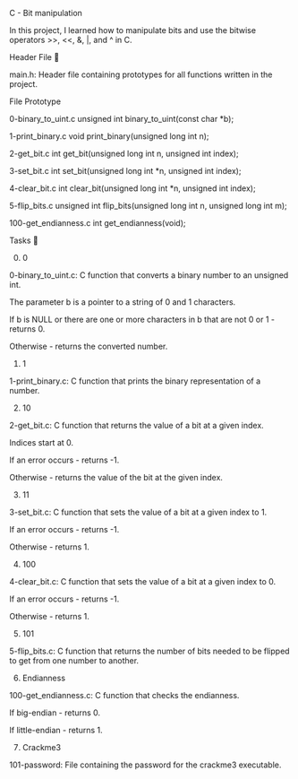 C - Bit manipulation

In this project, I learned how to manipulate bits and use the bitwise operators >>, <<, &, |, and ^ in C.



Header File 📁

main.h: Header file containing prototypes for all functions written in the project.

File	Prototype

0-binary_to_uint.c	unsigned int binary_to_uint(const char *b);

1-print_binary.c	void print_binary(unsigned long int n);

2-get_bit.c		int get_bit(unsigned long int n, unsigned int index);

3-set_bit.c		int set_bit(unsigned long int *n, unsigned int index);

4-clear_bit.c		int clear_bit(unsigned long int *n, unsigned int index);

5-flip_bits.c		unsigned int flip_bits(unsigned long int n, unsigned long int m);

100-get_endianness.c	int get_endianness(void);

Tasks 📃

0. 0



0-binary_to_uint.c: C function that converts a binary number to an unsigned int.

The parameter b is a pointer to a string of 0 and 1 characters.

If b is NULL or there are one or more characters in b that are not 0 or 1 - returns 0.

Otherwise - returns the converted number.

1. 1



1-print_binary.c: C function that prints the binary representation of a number.

2. 10



2-get_bit.c: C function that returns the value of a bit at a given index.

Indices start at 0.

If an error occurs - returns -1.

Otherwise - returns the value of the bit at the given index.

3. 11



3-set_bit.c: C function that sets the value of a bit at a given index to 1.

If an error occurs - returns -1.

Otherwise - returns 1.

4. 100



4-clear_bit.c: C function that sets the value of a bit at a given index to 0.

If an error occurs - returns -1.

Otherwise - returns 1.

5. 101



5-flip_bits.c: C function that returns the number of bits needed to be flipped to get from one number to another.

6. Endianness



100-get_endianness.c: C function that checks the endianness.

If big-endian - returns 0.

If little-endian - returns 1.

7. Crackme3



101-password: File containing the password for the crackme3 executable.